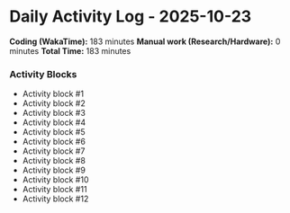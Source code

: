 # Daily Activity Log - 2025-10-23

**Coding (WakaTime):** 183 minutes
**Manual work (Research/Hardware):** 0 minutes
**Total Time:** 183 minutes

### Activity Blocks
- Activity block #1
- Activity block #2
- Activity block #3
- Activity block #4
- Activity block #5
- Activity block #6
- Activity block #7
- Activity block #8
- Activity block #9
- Activity block #10
- Activity block #11
- Activity block #12
